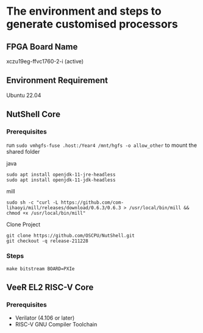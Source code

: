 # The environment and steps to generate customised processors

## FPGA Board Name

xczu19eg-ffvc1760-2-i (active)

## Environment Requirement

Ubuntu 22.04

## NutShell Core

### Prerequisites

run ```sudo vmhgfs-fuse .host:/Year4 /mnt/hgfs -o allow_other``` to mount the shared folder

java

```sudo apt install openjdk-11-jre-headless```\
```sudo apt install openjdk-11-jdk-headless```

mill

```sudo sh -c "curl -L https://github.com/com-lihaoyi/mill/releases/download/0.6.3/0.6.3 > /usr/local/bin/mill && chmod +x /usr/local/bin/mill"```

Clone Project

```git clone https://github.com/OSCPU/NutShell.git```\
```git checkout -q release-211228```

### Steps

``` make bitstream BOARD=PXIe ```

## VeeR EL2 RISC-V Core

### Prerequisites

- Verilator (4.106 or later)
- RISC-V GNU Compiler Toolchain


